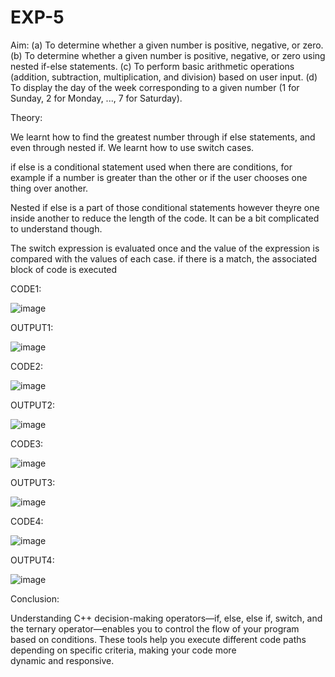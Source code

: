 # EXP-5
Aim:
     (a) To determine whether a given number is positive, negative, or zero. 
     (b) To determine whether a given number is positive, negative, or zero using nested if-else statements. 
     (c) To perform basic arithmetic operations (addition, subtraction, multiplication, and division) based on user input. 
     (d) To display the day of the week corresponding to a given number (1 for Sunday, 2 for Monday, ..., 7 for Saturday).

Theory:

We learnt how to find the greatest number through if else statements, and even through nested if. We learnt how to use switch cases.

if else is a conditional statement used when there are conditions, for example if a number is greater than the other or if the user chooses one thing over another.

Nested if else is a part of those conditional statements however theyre one inside another to reduce the length of the code. It can be a bit complicated to understand though.

The switch expression is evaluated once and the value of the expression is compared with the values of each case. if there is a match, the associated block of code is executed

CODE1:

![image](https://github.com/user-attachments/assets/b318fc78-37a4-4983-b1a0-d0bdb7b36b4a)

OUTPUT1:

![image](https://github.com/user-attachments/assets/cb183048-f9eb-4e61-9abb-73233088204d)

CODE2:

![image](https://github.com/user-attachments/assets/3a35592e-b539-4c32-bd2b-b7b0c6789b6b)

OUTPUT2:

![image](https://github.com/user-attachments/assets/8ce9f4fa-1c46-4cb8-bfc4-eff42c959162)

CODE3:

![image](https://github.com/user-attachments/assets/1efa8d7e-62c8-4483-ab8e-0e53de0288bd)

OUTPUT3:

![image](https://github.com/user-attachments/assets/b771c25f-4ccf-4447-be7f-5f049959364d)

CODE4:

![image](https://github.com/user-attachments/assets/40232b3e-0674-4c2a-9db0-cf6891e6bd45)

OUTPUT4:

![image](https://github.com/user-attachments/assets/04ffb5f1-d07a-4133-9850-ff4a2c43ebef)

Conclusion:

Understanding C++ decision-making operators—if, else, else if, switch, and the ternary operator—enables you to control the flow of your program based on conditions. These tools help you execute different code paths depending on specific criteria, making your code more dynamic and responsive.
